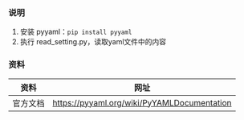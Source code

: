 
### 说明
1. 安装 pyyaml：`pip install pyyaml`
2. 执行 read_setting.py，读取yaml文件中的内容


### 资料
资料 | 网址
--- | ---
官方文档 | https://pyyaml.org/wiki/PyYAMLDocumentation